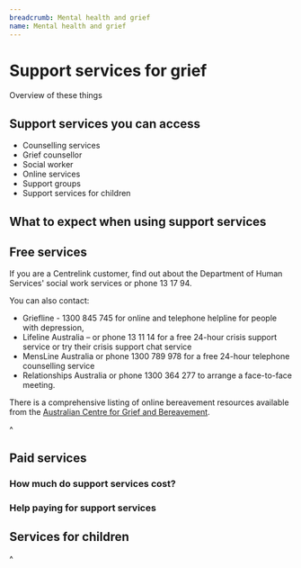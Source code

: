 ```yaml
---
breadcrumb: Mental health and grief
name: Mental health and grief
---
```


Support services for grief
===========================

Overview of these things

## Support services you can access

* Counselling services
* Grief counsellor
* Social worker
* Online services
* Support groups
* Support services for children

## What to expect when using support services

## Free services

If you are a Centrelink customer, find out about the Department of Human Services' social work services or phone 13 17 94.

You can also contact:
* Griefline - 1300 845 745 for online and telephone helpline for people with depression,
* Lifeline Australia – or phone 13 11 14 for a free 24-hour crisis support service or try their crisis support chat service
* MensLine Australia or phone 1300 789 978 for a free 24-hour telephone counselling service
* Relationships Australia or phone 1300 364 277 to arrange a face-to-face meeting.

There is a comprehensive listing of online bereavement resources available from the [Australian Centre for Grief and Bereavement](www.grief.org.au).

^<!-- Source: https://www.moneysmart.gov.au/life-events-and-you/life-events/losing-your-partner -->
## Paid services

### How much do support services cost?

### Help paying for support services

## Services for children

^<!-- centrelink social workers https://www.humanservices.gov.au/individuals/services/social-work-services#a2 -->
